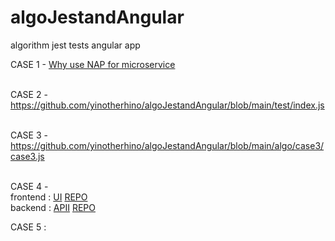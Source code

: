 # algoJestandAngular

algorithm jest tests angular app

CASE 1 - <a href="https://docs.google.com/document/d/1_l4dt6cCcENa50MOF0opMrV1tZl-LjdPCf0HZGsz8Fo/edit?usp=share_link">Why use NAP for microservice</a>
<br />
<br />

CASE 2 -<a href="https://github.com/yinotherhino/algoJestandAngular/blob/main/test/index.js"> https://github.com/yinotherhino/algoJestandAngular/blob/main/test/index.js</a>
<br />
<br />

CASE 3 - <a href="https://github.com/yinotherhino/algoJestandAngular/blob/main/algo/case3/case3.js">https://github.com/yinotherhino/algoJestandAngular/blob/main/algo/case3/case3.js</a>
<br />
<br />

CASE 4 -
<br />
frontend : <a href='https://seams-weathered.netlify.app'>UI</a> <a href='https://github.com/yinotherhino/algoJestandAngular/tree/main/weatherapp'>REPO</a>
<br/>
backend : <a href='https://weather-api-nest.onrender.com/'>APII</a> <a href='https://github.com/yinotherhino/algoJestandAngular/tree/main/weatherappnest'>REPO</a>

CASE 5 :
